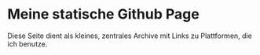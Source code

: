 Meine statische Github Page
==================

Diese Seite dient als kleines, zentrales Archive mit Links zu Plattformen, die ich benutze.
